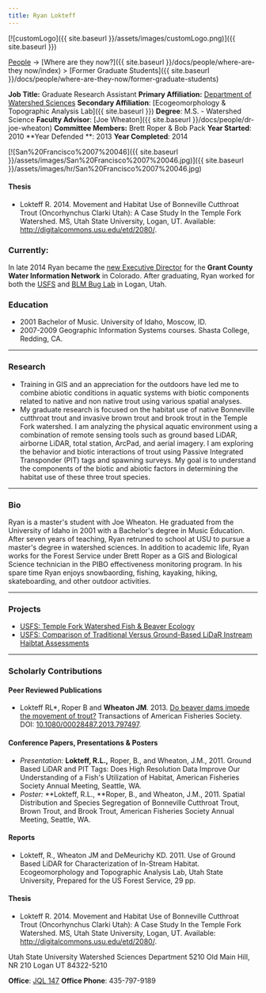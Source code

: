 ```yaml
---
title: Ryan Lokteff
---
```


[![customLogo]({{ site.baseurl }}/assets/images/customLogo.png)]({{ site.baseurl }})

[People]({{site.baseurl}}/docs/people/index) -> [Where are they now?]({{ site.baseurl }}/docs/people/where-are-they now/index) > [Former Graduate Students]({{ site.baseurl }}/docs/people/where-are-they-now/former-graduate-students)

**Job Title:** Graduate Research Assistant
**Primary Affiliation:** [Department of Watershed Sciences](http://www.cnr.usu.edu/wats)
**Secondary Affiliation**: [Ecogeomorphology & Topographic Analysis Lab]({{ site.baseurl }})
**Degree**: M.S. - Watershed Science 
**Faculty Advisor**: [Joe Wheaton]({{ site.baseurl }}/docs/people/dr-joe-wheaton)
**Committee Members:** Brett Roper & Bob Pack
**Year Started**: 2010
**Year Defended **: 2013
**Year Completed**: 2014

[![San%20Francisco%2007%20046]({{ site.baseurl }}/assets/images/San%20Francisco%2007%20046.jpg)]({{ site.baseurl }}/assets/images/hr/San%20Francisco%2007%20046.jpg)

#### Thesis

- Lokteff R. 2014. Movement and Habitat Use of Bonneville Cutthroat Trout (Oncorhynchus Clarki Utah): A Case Study In the Temple Fork Watershed. MS, Utah State University, Logan, UT. Available: <http://digitalcommons.usu.edu/etd/2080/>.

### Currently:

In late 2014 Ryan became the [new Executive Director](http://www.skyhidailynews.com/news/14377826-113/lokteff-grand-county-gcwin) for the **Grant County Water Information Network** in Colorado. After graduating, Ryan worked for both the [USFS](http://www.fs.fed.us/biology/fishecology/emp/) and [BLM Bug Lab](http://www.usu.edu/buglab/) in Logan, Utah.

### Education

- 2001 Bachelor of Music. University of Idaho, Moscow, ID.
- 2007-2009 Geographic Information Systems courses. Shasta College, Redding, CA.

------

### Research

- Training in GIS and an appreciation for the outdoors have led me to combine abiotic conditions in aquatic systems with biotic components related to native and non native trout using various spatial analyses.  
- My graduate research is focused on the habitat use of native Bonneville cutthroat trout and invasive brown trout and brook trout in the Temple Fork watershed.  I am analyzing the physical aquatic environment using a combination of remote sensing tools such as ground based LiDAR, airborne LiDAR, total station, ArcPad, and aerial imagery.  I am exploring the behavior and biotic interactions of trout using Passive Integrated Transponder (PIT) tags and spawning surveys.  My goal is to understand the components of the biotic and abiotic factors in determining the habitat use of these three trout species.     

------

### Bio

Ryan is a master's student with Joe Wheaton.  He graduated from the University of Idaho in 2001 with a Bachelor's degree in Music Education.  After seven years of teaching, Ryan retruned to school at USU to pursue a master's degree in watershed sciences.  In addition to academic life, Ryan works for the Forest Service under Brett Roper as a GIS and Biological Science technician in the PIBO effectiveness monitoring program.  In his spare time Ryan enjoys snowbaording, fishing, kayaking, hiking, skateboarding, and other outdoor activities.

------

### Projects

- [USFS: Temple Fork Watershed Fish & Beaver Ecology](http://etal.joewheaton.org/projects/current-projects/usfs-temple-fork-watershed-fish-beaver-ecology)
- [USFS: Comparison of Traditional Versus Ground-Based LiDaR Instream Haibtat Assessments](http://etal.joewheaton.org/projects/past-projects/usfs-comparison-of-traditional-versus-ground-based-lidar-instream-haibtat-assessments)

------

### Scholarly Contributions

#### Peer Reviewed Publications

- Lokteff RL*, Roper B and **Wheaton JM**. 2013. [Do beaver dams impede the movement of trout?](https://www.researchgate.net/publication/262829535_Do_Beaver_Dams_Impede_the_Movement_of_Trout)  Transactions of American Fisheries Society. DOI: [10.1080/00028487.2013.797497](http://dx.doi.org/10.1080/00028487.2013.797497).

#### Conference Papers, Presentations & Posters

- *Presentation:* **Lokteff, R.L.,** Roper, B., and Wheaton, J.M., 2011. Ground Based LiDAR and PIT Tags: Does High Resolution Data Improve Our Understanding of a Fish's Utilization of Habitat, American Fisheries Society Annual Meeting, Seattle, WA.
- *Poster:* **Lokteff, R.L., **Roper, B., and Wheaton, J.M., 2011. Spatial Distribution and Species Segregation of Bonneville Cutthroat Trout, Brown Trout, and Brook Trout, American Fisheries Society Annual Meeting, Seattle, WA.

#### Reports

- Lokteff, R., Wheaton JM and DeMeurichy KD. 2011. Use of Ground Based LiDAR for Characterization of In-Stream Habitat.  Ecogeomorphology and Topographic Analysis Lab, Utah State University, Prepared for the US Forest Service, 29 pp.

#### Thesis

- Lokteff R. 2014. Movement and Habitat Use of Bonneville Cutthroat Trout (Oncorhynchus Clarki Utah): A Case Study In the Temple Fork Watershed. MS, Utah State University, Logan, UT. Available: <http://digitalcommons.usu.edu/etd/2080/>.

Utah State University
Watershed Sciences Department
5210 Old Main Hill, NR 210
Logan UT 84322-5210

**Office**:  [JQL 147](http://www.usu.edu/map/index.cfm?id=47)
**Office Phone**: 435-797-9189


